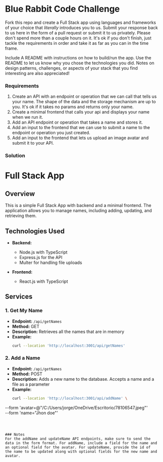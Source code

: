 
# Blue Rabbit Code Challenge

Fork this repo and create a Full Stack app using languages and frameworks of your choice that 
*literally* introduces you to us. Submit your response back to us here in the form of a pull 
request or submit it to us privately. Please don't spend more than a couple hours on it. It's ok
if you don't finish, just tackle the requirements in order and take it as far as you can in the time frame.

Include A README with instructions on how to build/run the app. Use the README to let us know
why you chose the technologies you did. Notes on design patterns, challenges, or aspects
of your stack that you find interesting are also appreciated!

### Requirements
1. Create an API with an endpoint or operation that we can call that tells us your name. The shape of the data 
and the storage mechanism are up to you. It's ok if it takes no params and returns only your name.
2. Create a minimal frontend that calls your api and displays your name when we run it.
3. Add an API endpoint or operation that takes a name and stores it.
4. Add an input to the frontend that we can use to submit a name to the endpoint or operation you just created.  
5. Add an input to the frontend that lets us upload an image avatar and submit it to your API.


### Solution

# Full Stack App

## Overview

This is a simple Full Stack App with  backend and a minimal frontend. The application allows you to manage names, including adding, updating, and retrieving them.

## Technologies Used

- **Backend:**
  - Node.js with TypeScript
  - Express.js for the API
  - Multer for handling file uploads

- **Frontend:**
  - React.js with TypeScript

## Services

### 1. Get My Name

- **Endpoint:** `/api/getNames`
- **Method:** GET
- **Description:** Retrieves all the names that are in memory
- **Example:**
  ```bash
  curl --location 'http://localhost:3001/api/getNames'
  ```

### 2. Add a Name

- **Endpoint:** `/api/getNames`
- **Method:** POST
- **Description:** Adds a new name to the database. Accepts a name and a file as a parameter
- **Example:**
  ```bash
  curl --location 'http://localhost:3001/api/addName' \
--form 'avatar=@"/C:/Users/jorge/OneDrive/Escritorio/78106547.jpeg"' \
--form 'name="Jhon doe"'
  ```



### Notes
For the addName and updateName API endpoints, make sure to send the data in the form format. For addName, include a field for the name and an optional field for the avatar. For updateName, provide the id of the name to be updated along with optional fields for the new name and avatar.




    




